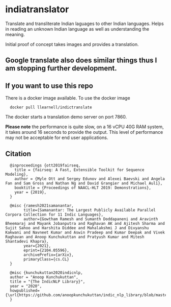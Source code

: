 # indiatranslator
Translate and transliterate Indian laguages to other Indian languages.
Helps in reading an unknown Indian language as well as understanding the meaning.

Initial proof of concept takes images and provides a translation.

## Google translate also does similar things thus I am stopping further development.

## If you want to use this repo
There is a docker image available.
To use the docker image
```
  docker pull llearnell/indictranslate
```

The docker starts a translation demo server on port 7860.

**Please note** the performance is quite slow, on a 16 vCPU 40G RAM system, it takes around 16 seconds to provide the output. This level of performance may not be acceptable for end user applications.

## Citation
```
  @inproceedings {ott2019fairseq,
    title = {fairseq: A Fast, Extensible Toolkit for Sequence Modeling},
    author = {Myle Ott and Sergey Edunov and Alexei Baevski and Angela Fan and Sam Gross and Nathan Ng and David Grangier and Michael Auli},
    booktitle = {Proceedings of NAACL-HLT 2019: Demonstrations},
    year = {2019},
  }
```

```
  @misc {ramesh2021samanantar,
        title={Samanantar: The Largest Publicly Available Parallel Corpora Collection for 11 Indic Languages},
        author={Gowtham Ramesh and Sumanth Doddapaneni and Aravinth Bheemaraj and Mayank Jobanputra and Raghavan AK and Ajitesh Sharma and Sujit Sahoo and Harshita Diddee and Mahalakshmi J and Divyanshu Kakwani and Navneet Kumar and Aswin Pradeep and Kumar Deepak and Vivek Raghavan and Anoop Kunchukuttan and Pratyush Kumar and Mitesh Shantadevi Khapra},
        year={2021},
        eprint={2104.05596},
        archivePrefix={arXiv},
        primaryClass={cs.CL}
  }
```

```
  @misc {kunchukuttan2020indicnlp,
  author = "Anoop Kunchukuttan",
  title = "{The IndicNLP Library}",
  year = "2020",
  howpublished={\url{https://github.com/anoopkunchukuttan/indic_nlp_library/blob/master/docs/indicnlp.pdf}}
  }
```
